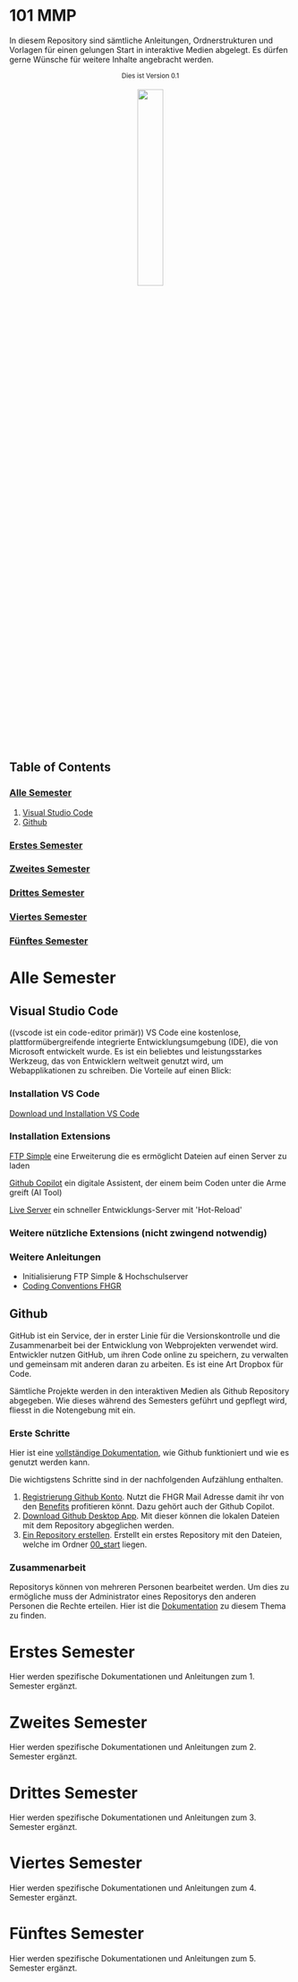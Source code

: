 # 101 MMP

In diesem Repository sind sämtliche Anleitungen, Ordnerstrukturen und Vorlagen für einen gelungen Start in interaktive Medien abgelegt. Es dürfen gerne Wünsche für weitere Inhalte angebracht werden.
<div align="center">
  <sub>Dies ist Version 0.1</sub>
</div>
<br>
<div align="center">
<img src="https://www.fhgr.ch/typo3conf/ext/sfptemplate/RootPage/Default/Resources/Public/Partials/Logo/Images/Logo.svg" width="30%">
</div>

## Table of Contents
### [Alle Semester](#alle-semester)
1. [Visual Studio Code](#visual-studio-code)
2. [Github](#github)

### [Erstes Semester](#ertes-semester-1)
### [Zweites Semester](#zweites-semester-1)
### [Drittes Semester](#drittes-semester-1)
### [Viertes Semester](#viertes-semester-1)
### [Fünftes Semester](#fünftes-semester-1)

# Alle Semester

## Visual Studio Code
((vscode ist ein code-editor primär)) VS Code eine kostenlose, plattformübergreifende integrierte Entwicklungsumgebung (IDE), die von Microsoft entwickelt wurde. Es ist ein beliebtes und leistungsstarkes Werkzeug, das von Entwicklern weltweit genutzt wird, um Webapplikationen zu schreiben. Die Vorteile auf einen Blick:

### Installation VS Code
[Download und Installation VS Code](https://code.visualstudio.com/)


### Installation Extensions
[FTP Simple](https://marketplace.visualstudio.com/items?itemName=humy2833.ftp-simple) eine Erweiterung die es ermöglicht Dateien auf einen Server zu laden

[Github Copilot](https://marketplace.visualstudio.com/items?itemName=GitHub.copilot) ein digitale Assistent, der einem beim Coden unter die Arme greift (AI Tool)

[Live Server](https://marketplace.visualstudio.com/items?itemName=ritwickdey.LiveServer) ein schneller Entwicklungs-Server mit 'Hot-Reload'

### Weitere nützliche Extensions (nicht zwingend notwendig)

### Weitere Anleitungen
- Initialisierung FTP Simple & Hochschulserver
- [Coding Conventions FHGR](https://github.com/MaxiMilli/MMP-Coding-Conventions)
## Github
GitHub ist ein Service, der in erster Linie für die Versionskontrolle und die Zusammenarbeit bei der Entwicklung von Webprojekten verwendet wird. Entwickler nutzen GitHub, um ihren Code online zu speichern, zu verwalten und gemeinsam mit anderen daran zu arbeiten. Es ist eine Art Dropbox für Code.

Sämtliche Projekte werden in den interaktiven Medien als Github Repository abgegeben. Wie dieses während des Semesters geführt und gepflegt wird, fliesst in die Notengebung mit ein.

### Erste Schritte
Hier ist eine [vollständige Dokumentation](https://docs.github.com/de/get-started/onboarding/getting-started-with-your-github-account), wie Github funktioniert und wie es genutzt werden kann.

Die wichtigstens Schritte sind in der nachfolgenden Aufzählung enthalten.

1. [Registrierung Github Konto](https://education.github.com/students). Nutzt die FHGR Mail Adresse damit ihr von den [Benefits](https://education.github.com/pack/offers) profitieren könnt. Dazu gehört auch der Github Copilot.
2. [Download Github Desktop App](https://marketplace.visualstudio.com/items?itemName=GitHub.copilot). Mit dieser können die lokalen Dateien mit dem Repository abgeglichen werden.
3. [Ein Repository erstellen](https://docs.github.com/de/desktop/installing-and-configuring-github-desktop/overview/creating-your-first-repository-using-github-desktop). Erstellt ein erstes Repository mit den Dateien, welche im Ordner [00_start](https://github.com/Interaktive-Medien/101-MMP/tree/main/00_start) liegen.


### Zusammenarbeit
Repositorys können von mehreren Personen bearbeitet werden. Um dies zu ermögliche muss der Administrator eines Repositorys den anderen Personen die Rechte erteilen. Hier ist die [Dokumentation](https://docs.github.com/de/repositories/managing-your-repositorys-settings-and-features/managing-repository-settings/managing-teams-and-people-with-access-to-your-repository) zu diesem Thema zu finden.


# Erstes Semester
Hier werden spezifische Dokumentationen und Anleitungen zum 1. Semester ergänzt.

# Zweites Semester
Hier werden spezifische Dokumentationen und Anleitungen zum 2. Semester ergänzt.

# Drittes Semester
Hier werden spezifische Dokumentationen und Anleitungen zum 3. Semester ergänzt.

# Viertes Semester
Hier werden spezifische Dokumentationen und Anleitungen zum 4. Semester ergänzt.

# Fünftes Semester
Hier werden spezifische Dokumentationen und Anleitungen zum 5. Semester ergänzt.

